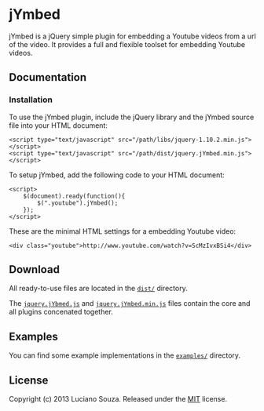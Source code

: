 jYmbed
======

jYmbed is a jQuery simple plugin for embedding a Youtube videos from a url of the video.
It provides a full and flexible toolset for embedding Youtube videos.

Documentation
-------------

### Installation

To use the jYmbed plugin, include the jQuery library and the jYmbed source file into your HTML document:

```
<script type="text/javascript" src="/path/libs/jquery-1.10.2.min.js"></script>
<script type="text/javascript" src="/path/dist/jquery.jYmbed.min.js"></script>
```

To setup jYmbed, add the following code to your HTML document:

```
<script>
	$(document).ready(function(){
		$(".youtube").jYmbed();
	});
</script>
```

These are the minimal HTML settings for a embedding Youtube video:

```
<div class="youtube">http://www.youtube.com/watch?v=ScMzIvxBSi4</div>
```

Download
--------

All ready-to-use files are located in the [`dist/`](dist/) directory.

The [`jquery.jYbmed.js`](dist/jquery.jYmbed.js?raw=1) and [`jquery.jYmbed.min.js`](dist/jquery.jYmbed.min.js?raw=1) files contain the core and all plugins concenated together.

Examples
--------

You can find some example implementations in the [`examples/`](examples/) directory.

License
-------

Copyright (c) 2013 Luciano Souza.
Released under the [MIT](LICENSE?raw=1) license.
